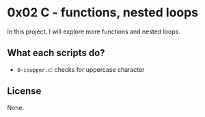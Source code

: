 # 0x02 C - functions, nested loops

In this project, I will explore more functions and nested loops.

## What each scripts do?

* `0-isupper.c`: checks for uppercase character

## License

None.
